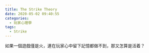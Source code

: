```yaml
---
title: The Strike Theory
date: 2020-05-02 09:40:55
categories: 
  - 玩家心理學
tags:
  - Strike
---
```


如果一個遊戲僅是火，連在玩家心中留下記憶都做不到，那又怎算是活着？

<!-- more -->

